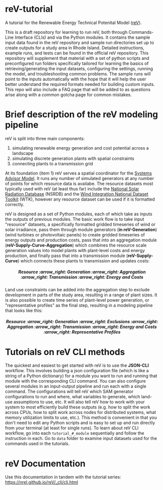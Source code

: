 # reV-tutorial
A tutorial for the Renewable Energy Technical Potenital Model ([reV](https://github.com/NREL/reV)).

This is a draft repository for learning to run reV, both through Commands-Line Interface (CLIs) and via the Python modules. It contains the sample input data found in the reV repository and sample run directories set up to create outputs for a study area in Rhode Island. Detailed instructions, example runs, and tests can be found in the official reV repository. This repository will supplement that material with a set of python scripts and preconfigured run folders specifically tailored for learning the basics of retrieving/generating the input datasets, configuring the settings, running the model, and troubleshooting common problems. The sample runs will point to the inputs automatically with the hope that it will help the user better understand the required formats needed for building custom inputs. This repo will also include a FAQ page that will be added to as questions arise along with a common gotcha page for common mistakes.

# Brief description of the reV modeling pipeline

reV is split into three main components: 
1) simulating renewable energy generation and cost potential across a landscape 
2) simulating discrete generation plants with spatial constraints
3) connecting plants to a transmission grid

At its foundation (item 1) reV serves a spatial coordinator for the [Systems Advisor Model](https://sam.nrel.gov/). It runs any number of simulated generators at any number of points for which resource data is availabe. The resource datasets most typically used with reV (at least thus far) include the [National Solar Radiation Database](https://nsrdb.nrel.gov/) (NSRDB) and the [Wind Integration National Dataset Toolkit](https://www.nrel.gov/grid/wind-toolkit.html) (WTK), however any resource dataset can be used if it is formatted correctly.

reV is designed as a set of Python modules, each of which take as inputs the outputs of previous modules. The basic work flow is to take input "resource" datasets, a specifically formatted gridded timeseries of wind or solar irradiance, pass them through module generators (**in reV-Generation**) (wind turbines or photovoltaic panels) to create gridded timeseries of energy outputs and production costs, pass that into an aggregation module (**reV-Supply-Curve-Aggregation**) which combines the resource scale generation values into model plants with plant-level costs and energy production, and finally pass that into a transmission module (**reV-Supply-Curve**) which connects these plants to transmission and updates costs: 


 <h5 align="center"> Resource :arrow_right: Generation :arrow_right: Aggregation :arrow_right: Transmission :arrow_right: Energy and Costs </h5>

 
Land use constraints can be added into the aggregation step to exclude development in parts of the study area, resulting in a range of plant sizes. It is also possible to create time series of plant-level power generation, or "representative profiles" as the final step, resulting in a modeling pipeline that looks like this:

  <h5 align="center"> Resource :arrow_right: Generation :arrow_right: Exclusions :arrow_right: Aggregation :arrow_right: Transmission :arrow_right: Energy and Costs :arrow_right: Representative Profiles </h5>


# Tutorials on reV CLI methods

The quickest and easiest to get started with reV is to use the **JSON-CLI** workflow. This involves building a json configuration file (which is like a string of a Python dictionary) for a module you want to run and running that module with the corresponding CLI command. You can also configure several modules in an input-output pipeline and run each with a single command. The configurations will tell reV which SAM generator configurations to run and where, what variables to generate, which land-use assumptions to use, etc. It will also tell reV how to work with your system to most efficiently build these outputs (e.g. how to split the work across CPUs, how to split work across nodes for distributed systems, what memory utilization limits to use, etc.). This method is convenient in that you don't need to edit any Python scripts and is easy to set up and run directly from your terminal (at least for single runs). To learn about reV CLI workflow, go into each `tutorial_#_module` sequentially and follow the instruction in each. Go to `data` folder to examine input datasets used for the commands used in the tutorials.

# reV Documentation
Use this documentation in tandem with the tutorial series: https://nrel.github.io/reV/_cli/cli.html

